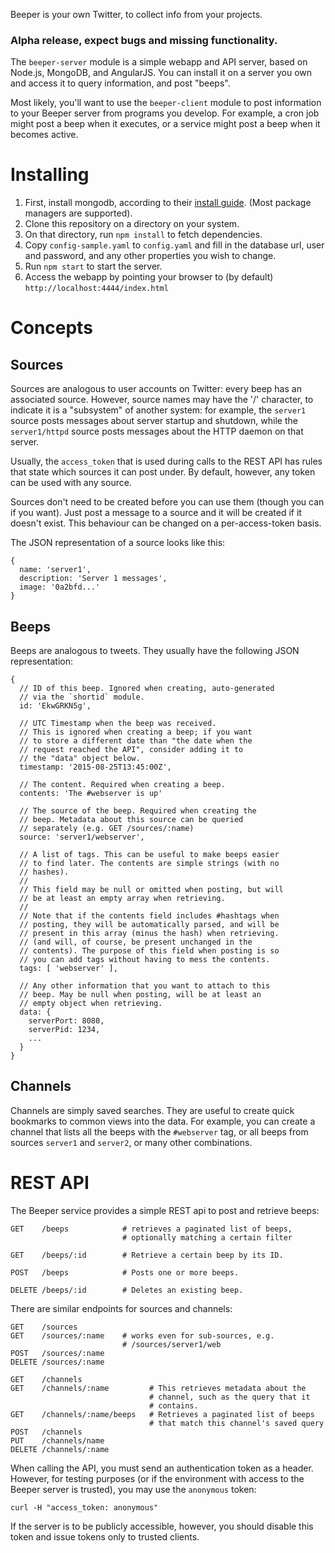Beeper is your own Twitter, to collect info from your projects.

### Alpha release, expect bugs and missing functionality.

The `beeper-server` module is a simple webapp and API server, based on Node.js, MongoDB, and AngularJS. You can install it on a server you own and access it to query information, and post "beeps".

Most likely, you'll want to use the `beeper-client` module to post information to your Beeper server from programs you develop. For example, a cron job might post a beep when it executes, or a service might post a beep when it becomes active.

# Installing

  1. First, install mongodb, according to their [install guide](http://docs.mongodb.org/master/installation/#installation-guides). (Most package managers are supported).
  2. Clone this repository on a directory on your system.
  3. On that directory, run `npm install` to fetch dependencies.
  4. Copy `config-sample.yaml` to `config.yaml` and fill in the database url, user and password, and any other properties you wish to change.
  4. Run `npm start` to start the server.
  5. Access the webapp by pointing your browser to (by default) `http://localhost:4444/index.html`

# Concepts

## Sources

Sources are analogous to user accounts on Twitter: every beep has an associated source. However, source names may have the '/' character, to indicate it is a "subsystem" of another system: for example, the `server1` source posts messages about server startup and shutdown, while the `server1/httpd` source posts messages about the HTTP daemon on that server.

Usually, the `access_token` that is used during calls to the REST API has rules that state which sources it can post under. By default, however, any token can be used with any source.

Sources don't need to be created before you can use them (though you can if you want). Just post a message to a source and it will be created if it doesn't exist. This behaviour can be changed on a per-access-token basis.

The JSON representation of a source looks like this:

    {
      name: 'server1',
      description: 'Server 1 messages',
      image: '0a2bfd...'
    }

## Beeps

Beeps are analogous to tweets. They usually have the following JSON representation:

    {
      // ID of this beep. Ignored when creating, auto-generated
      // via the `shortid` module.
      id: 'EkwGRKN5g',

      // UTC Timestamp when the beep was received.
      // This is ignored when creating a beep; if you want
      // to store a different date than "the date when the
      // request reached the API", consider adding it to
      // the "data" object below.
      timestamp: '2015-08-25T13:45:00Z',

      // The content. Required when creating a beep.
      contents: 'The #webserver is up'

      // The source of the beep. Required when creating the
      // beep. Metadata about this source can be queried
      // separately (e.g. GET /sources/:name)
      source: 'server1/webserver',

      // A list of tags. This can be useful to make beeps easier
      // to find later. The contents are simple strings (with no
      // hashes).
      //
      // This field may be null or omitted when posting, but will
      // be at least an empty array when retrieving.
      //
      // Note that if the contents field includes #hashtags when
      // posting, they will be automatically parsed, and will be
      // present in this array (minus the hash) when retrieving.
      // (and will, of course, be present unchanged in the
      // contents). The purpose of this field when posting is so
      // you can add tags without having to mess the contents.
      tags: [ 'webserver' ],

      // Any other information that you want to attach to this
      // beep. May be null when posting, will be at least an
      // empty object when retrieving.
      data: {
        serverPort: 8080,
        serverPid: 1234,
        ...
      }
    }

## Channels

Channels are simply saved searches. They are useful to create quick bookmarks to common views into the data. For example, you can create a channel that lists all the beeps with the `#webserver` tag, or all beeps from sources `server1` and `server2`, or many other combinations.

# REST API

The Beeper service provides a simple REST api to post and retrieve beeps:

    GET    /beeps            # retrieves a paginated list of beeps,
                             # optionally matching a certain filter

    GET    /beeps/:id        # Retrieve a certain beep by its ID.

    POST   /beeps            # Posts one or more beeps.

    DELETE /beeps/:id        # Deletes an existing beep.

There are similar endpoints for sources and channels:

    GET    /sources
    GET    /sources/:name    # works even for sub-sources, e.g.
                             # /sources/server1/web
    POST   /sources/:name
    DELETE /sources/:name

    GET    /channels
    GET    /channels/:name         # This retrieves metadata about the
                                   # channel, such as the query that it
                                   # contains.
    GET    /channels/:name/beeps   # Retrieves a paginated list of beeps
                                   # that match this channel's saved query
    POST   /channels
    PUT    /channels/name
    DELETE /channels/:name

When calling the API, you must send an authentication token as a header. However, for testing purposes (or if the environment with access to the Beeper server is trusted), you may use the `anonymous` token:

    curl -H "access_token: anonymous"

If the server is to be publicly accessible, however, you should disable this token and issue tokens only to trusted clients.

